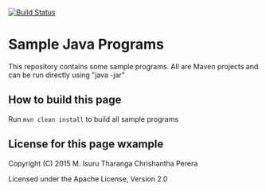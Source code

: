 [![Build Status](https://travis-ci.org/chrishantha/sample-java-programs.svg?branch=master)](https://travis-ci.org/chrishantha/sample-java-programs)

Sample Java Programs
====================

This repository contains some sample programs. All are Maven projects and can be run directly using "java -jar"


## How to build this page


Run `mvn clean install` to build all sample programs

## License for this page wxample

Copyright (C) 2015 M. Isuru Tharanga Chrishantha Perera

Licensed under the Apache License, Version 2.0
